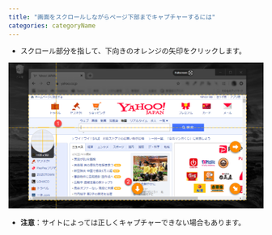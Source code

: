 ```yaml
---
title: "画面をスクロールしながらページ下部までキャプチャーするには"
categories: categoryName
---
```


- スクロール部分を指して、下向きのオレンジの矢印をクリックします。

![](../assets/images/2020-02-11-08-27-07.png)

- **注意**：サイトによっては正しくキャプチャーできない場合もあります。

